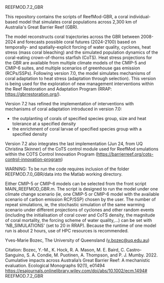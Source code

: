 REEFMOD.7.2_GBR

This repository contains the scripts of ReefMod-GBR, a coral individual-based model that simulates coral populations across 2,300 km of Australia's Great Barrier Reef (GBR).

The model reconstructs coral trajectories across the GBR between 2008-2024 and forecasts possible coral futures (2024-2100) based on temporally- and spatially-explicit forcing of water quality, cyclones, heat stress (mass coral bleaching) and the simulated population dynamics of the coral-eating crown-of-thorns starfish (CoTS). Heat stress projections for the GBR are available from multiple climate models of the CMIP-5 and CMIP-6 suites, and multiple scenarios of greenhouse gas emission (RCPs/SSPs). Following version 7.0, the model simulates mechanisms of coral adaptation to heat stress (adaptation through selection). This version is being used for the exploration of new management interventions within the Reef Restoration and Adaptation Program (RRAP: https://gbrrestoration.org/).

Version 7.2 has refined the implementation of interventions with mechanisms of coral adaptation introduced in version 7.0:
   - the outplanting of corals of specified species group, size and heat tolerance at a specified density
   - the enrichment of coral larvae of specified species group with a specified density
    
Version 7.2 also integrates the last implementation (Jun 24, from UQ Christina Skinner) of the CoTS control module used for ReefMod smulations within the COTS Control Innovation Program (https://barrierreef.org/cots-control-innovation-program)

WARNING: To be run the code requires inclusion of the folder REEFMOD.7.0_GBR/data into the Matlab working directory.

Either CMIP-5 or CMIP-6 models can be selected from the front script MAIN_REEFMOD_GBR.m. The script is designed to run the model under one climate change scenario (ie, one CMIP-5 or CMIP-6 model with the available scenario of carbon emission RCP/SSP) chosen by the user. The number of repeat simulations, ie, the stochastic simulation of the same warming scenario under different projections of cyclones and other random events (including the initialisation of coral cover and CoTS density, the magnitude of coral mortality, the forcing scheme of water quality,...) can be set with 'NB_SIMULATIONS' (set to 20 in RRAP). Because the runtime of one model run is about 2 hours, use of HPC resources is recommended.


Yves-Marie Bozec, The University of Queensland (y.bozec@uq.edu.au)

Citation: Bozec, Y.-M., K. Hock, R. A. Mason, M. E. Baird, C. Castro-Sanguino, S. A. Condie, M. Puotinen, A. Thompson, and P. J. Mumby. 2022. Cumulative impacts across Australia’s Great Barrier Reef: A mechanistic evaluation. Ecological Monographs 92(1), e01494 https://esajournals.onlinelibrary.wiley.com/doi/abs/10.1002/ecm.1494# REEFMOD.7.2_GBR
